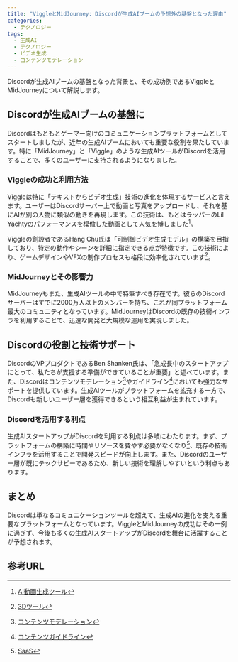 ```yaml
---
title: "ViggleとMidJourney: Discordが生成AIブームの予想外の基盤となった理由"
categories:
  - テクノロジー
tags:
  - 生成AI
  - テクノロジー
  - ビデオ生成
  - コンテンツモデレーション
---
```

Discordが生成AIブームの基盤となった背景と、その成功例であるViggleとMidJourneyについて解説します。

## Discordが生成AIブームの基盤に
Discordはもともとゲーマー向けのコミュニケーションプラットフォームとしてスタートしましたが、近年の生成AIブームにおいても重要な役割を果たしています。特に「MidJourney」と「Viggle」のような生成AIツールがDiscordを活用することで、多くのユーザーに支持されるようになりました。

### Viggleの成功と利用方法
Viggleは特に「テキストからビデオ生成」技術の進化を体現するサービスと言えます。ユーザーはDiscordサーバー上で動画と写真をアップロードし、それを基にAIが別の人物に類似の動きを再現します。この技術は、もとはラッパーのLil Yachtyのパフォーマンスを模倣した動画として人気を博しました[^1]。

Viggleの創設者であるHang Chu氏は「可制御ビデオ生成モデル」の構築を目指しており、特定の動作やシーンを詳細に指定できる点が特徴です。この技術により、ゲームデザインやVFXの制作プロセスも格段に効率化されています[^2]。

### MidJourneyとその影響力
MidJourneyもまた、生成AIツールの中で特筆すべき存在です。彼らのDiscordサーバーはすでに2000万人以上のメンバーを持ち、これが同プラットフォーム最大のコミュニティとなっています。MidJourneyはDiscordの既存の技術インフラを利用することで、迅速な開発と大規模な運用を実現しました。

## Discordの役割と技術サポート
DiscordのVPプロダクトであるBen Shanken氏は、「急成長中のスタートアップにとって、私たちが支援する準備ができていることが重要」と述べています。また、Discordはコンテンツモデレーション[^3]やガイドライン[^4]においても強力なサポートを提供しています。生成AIツールがプラットフォームを拡充する一方で、Discordも新しいユーザー層を獲得できるという相互利益が生まれています。

### Discordを活用する利点
生成AIスタートアップがDiscordを利用する利点は多岐にわたります。まず、プラットフォームの構築に時間やリソースを費やす必要がなくなり[^5]、既存の技術インフラを活用することで開発スピードが向上します。また、Discordのユーザー層が既にテックサビーであるため、新しい技術を理解しやすいという利点もあります。

## まとめ
Discordは単なるコミュニケーションツールを超えて、生成AIの進化を支える重要なプラットフォームとなっています。ViggleとMidJourneyの成功はその一例に過ぎず、今後も多くの生成AIスタートアップがDiscordを舞台に活躍することが予想されます。

## 参考URL
[^1]: [AI動画生成ツール](https://www.canva.com/ja_jp/features/ai-video-generator/)
[^2]: [3Dツール](https://www.3d-tool.com/)
[^3]: [コンテンツモデレーション](https://www.transcosmos-cotra.jp/content-moderation#:~:text=%E3%83%AC%E3%83%BC%E3%82%B7%E3%83%A7%E3%83%B3%E3%81%AE%E5%AE%9A%E7%BE%A9-,%E3%82%B3%E3%83%B3%E3%83%86%E3%83%B3%E3%83%84%E3%83%A2%E3%83%87%E3%83%AC%E3%83%BC%E3%82%B7%E3%83%A7%E3%83%B3%E3%81%A8%E3%81%AF%E3%80%81%E4%B8%8D%E7%89%B9%E5%AE%9A%E5%A4%9A%E6%95%B0%E3%81%AE%E3%83%A6%E3%83%BC%E3%82%B6%E3%83%BC,%E6%8A%95%E7%A8%BF%E7%9B%A3%E8%A6%96%EF%BC%89%E3%80%8D%E3%81%AE%E3%81%93%E3%81%A8%E3%80%82)
[^4]: [コンテンツガイドライン](https://www.acrolinx.com/blog/what-are-content-guidelines-heres-what-yours-should-include/)
[^5]: [SaaS](https://www.ntt.com/business/services/application/crm-dm/bconnection/lp/article-saas-invoice.html#:~:text=SaaS%E3%81%A8%E3%81%AF%E3%80%81%E3%80%8CSoftware%20as,%E3%81%8C%E5%88%A9%E7%94%A8%E3%81%A7%E3%81%8D%E3%82%8B%E3%82%B5%E3%83%BC%E3%83%93%E3%82%B9%E3%81%A7%E3%81%99%E3%80%82)
